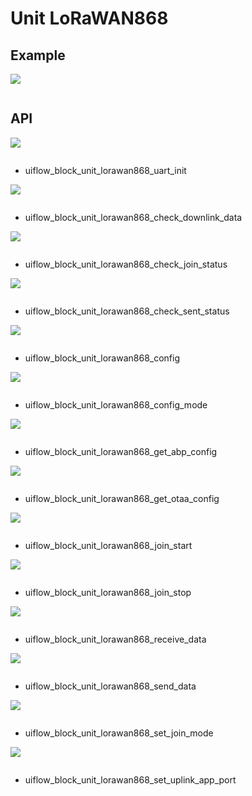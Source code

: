 # Unit LoRaWAN868

## Example

<img class="blockly_svg" src="example.svg">

```python

```

## API

<img class="blockly_svg" src="https://m5stack.oss-cn-shenzhen.aliyuncs.com/resource/docs/static/assets/img/uiflow/blockly/unit/lorawan_868/uiflow_block_unit_lorawan868_uart_init.svg">

```python

```

- uiflow_block_unit_lorawan868_uart_init

<img class="blockly_svg" src="https://m5stack.oss-cn-shenzhen.aliyuncs.com/resource/docs/static/assets/img/uiflow/blockly/unit/lorawan_868/uiflow_block_unit_lorawan868_check_downlink_data.svg">

```python

```

- uiflow_block_unit_lorawan868_check_downlink_data

<img class="blockly_svg" src="https://m5stack.oss-cn-shenzhen.aliyuncs.com/resource/docs/static/assets/img/uiflow/blockly/unit/lorawan_868/uiflow_block_unit_lorawan868_check_join_status.svg">

```python

```

- uiflow_block_unit_lorawan868_check_join_status

<img class="blockly_svg" src="https://m5stack.oss-cn-shenzhen.aliyuncs.com/resource/docs/static/assets/img/uiflow/blockly/unit/lorawan_868/uiflow_block_unit_lorawan868_check_sent_status.svg">

```python

```

- uiflow_block_unit_lorawan868_check_sent_status

<img class="blockly_svg" src="https://m5stack.oss-cn-shenzhen.aliyuncs.com/resource/docs/static/assets/img/uiflow/blockly/unit/lorawan_868/uiflow_block_unit_lorawan868_config.svg">

```python

```

- uiflow_block_unit_lorawan868_config

<img class="blockly_svg" src="https://m5stack.oss-cn-shenzhen.aliyuncs.com/resource/docs/static/assets/img/uiflow/blockly/unit/lorawan_868/uiflow_block_unit_lorawan868_config_mode.svg">

```python

```

- uiflow_block_unit_lorawan868_config_mode

<img class="blockly_svg" src="https://m5stack.oss-cn-shenzhen.aliyuncs.com/resource/docs/static/assets/img/uiflow/blockly/unit/lorawan_868/uiflow_block_unit_lorawan868_get_abp_config.svg">

```python

```

- uiflow_block_unit_lorawan868_get_abp_config

<img class="blockly_svg" src="https://m5stack.oss-cn-shenzhen.aliyuncs.com/resource/docs/static/assets/img/uiflow/blockly/unit/lorawan_868/uiflow_block_unit_lorawan868_get_otaa_config.svg">

```python

```

- uiflow_block_unit_lorawan868_get_otaa_config

<img class="blockly_svg" src="https://m5stack.oss-cn-shenzhen.aliyuncs.com/resource/docs/static/assets/img/uiflow/blockly/unit/lorawan_868/uiflow_block_unit_lorawan868_join_start.svg">

```python

```

- uiflow_block_unit_lorawan868_join_start

<img class="blockly_svg" src="https://m5stack.oss-cn-shenzhen.aliyuncs.com/resource/docs/static/assets/img/uiflow/blockly/unit/lorawan_868/uiflow_block_unit_lorawan868_join_stop.svg">

```python

```

- uiflow_block_unit_lorawan868_join_stop

<img class="blockly_svg" src="https://m5stack.oss-cn-shenzhen.aliyuncs.com/resource/docs/static/assets/img/uiflow/blockly/unit/lorawan_868/uiflow_block_unit_lorawan868_receive_data.svg">

```python

```

- uiflow_block_unit_lorawan868_receive_data

<img class="blockly_svg" src="https://m5stack.oss-cn-shenzhen.aliyuncs.com/resource/docs/static/assets/img/uiflow/blockly/unit/lorawan_868/uiflow_block_unit_lorawan868_send_data.svg">

```python

```

- uiflow_block_unit_lorawan868_send_data

<img class="blockly_svg" src="https://m5stack.oss-cn-shenzhen.aliyuncs.com/resource/docs/static/assets/img/uiflow/blockly/unit/lorawan_868/uiflow_block_unit_lorawan868_set_join_mode.svg">

```python

```

- uiflow_block_unit_lorawan868_set_join_mode

<img class="blockly_svg" src="https://m5stack.oss-cn-shenzhen.aliyuncs.com/resource/docs/static/assets/img/uiflow/blockly/unit/lorawan_868/uiflow_block_unit_lorawan868_set_uplink_app_port.svg">

```python

```

- uiflow_block_unit_lorawan868_set_uplink_app_port


